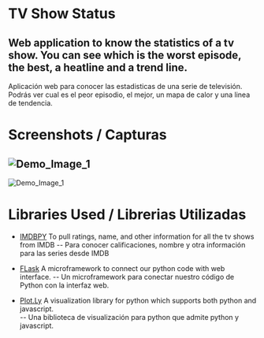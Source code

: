 # TV Show Status
Web application to know the statistics of a tv show.
You can see which is the worst episode, the best, a heatline and a trend line.
--
Aplicación web para conocer las estadisticas de una serie de televisión. Podrás ver cual es el peor episodio, el mejor, un mapa de calor y una linea de tendencia.


# Screenshots / Capturas
![Demo_Image_1](https://i.imgur.com/YUZ87lx.png)
---
![Demo_Image_1](https://i.imgur.com/2GodakL.png)


# Libraries Used / Librerias Utilizadas

* [IMDBPY](https://imdbpy.readthedocs.io/en/latest/)
To pull ratings, name, and other information for all the tv shows from IMDB
--
Para conocer calificaciones, nombre y otra información para las series desde IMDB

* [FLask](https://flask.palletsprojects.com/en/1.1.x/)
A microframework to connect our python code with web interface.
--
Un microframework para conectar nuestro código de Python con la interfaz web.

* [Plot.Ly](https://plot.ly/python)
A visualization library for python which supports both python and javascript.  
--
Una biblioteca de visualización para python que admite python y javascript.